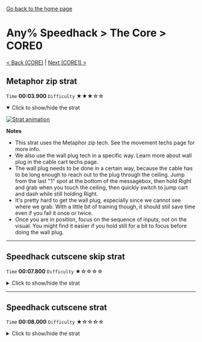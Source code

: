 [Go back to the home page](https://github.com/Doublevil/scbspeedrun)

# Any% Speedhack > The Core > CORE0

[< Back (CORE)](https://github.com/Doublevil/scbspeedrun/blob/main/levels/any_sh/CORE/CORE.md) | [Next (CORE1) >](https://github.com/Doublevil/scbspeedrun/blob/main/levels/any_sh/CORE/CORE1.md)

## Metaphor zip strat

`Time` **00:03.900** `Difficulty` ★★★☆☆
<details open>
  <summary>Click to show/hide the strat</summary>

  [![Strat animation](https://github.com/Doublevil/scbspeedrun/blob/main/media/levels/CORE/CORE0_MetaphorZip.webp)](https://github.com/Doublevil/scbspeedrun/blob/main/media/levels/CORE/CORE0_MetaphorZip.mp4?raw=true)

  **Notes**
  - This strat uses the Metaphor zip tech. See the movement techs page for more info.
  - We also use the wall plug tech in a specific way. Learn more about wall plug in the cable cart techs page.
  - The wall plug needs to be done in a certain way, because the cable has to be long enough to reach out to the plug through the ceiling. Jump from the last "1" spot at the bottom of the messagebox, then hold Right and grab when you touch the ceiling, then quickly switch to jump cart and dash while still holding Right.
  - It's pretty hard to get the wall plug, especially since we cannot see where we grab. With a little bit of training though, it should still save time even if you fail it once or twice.
  - Once you are in position, focus on the sequence of inputs, not on the visual. You might find it easier if you hold still for a bit to focus before doing the wall plug.
</details>

---
## Speedhack cutscene skip strat

`Time` **00:07.800** `Difficulty` ★☆☆☆☆
<details>
  <summary>Click to show/hide the strat</summary>

  [![Strat animation](https://github.com/Doublevil/scbspeedrun/blob/main/media/levels/CORE/CORE0_S_CutsceneSkip.webp)](https://github.com/Doublevil/scbspeedrun/blob/main/media/levels/CORE/CORE0_S_CutsceneSkip.mp4?raw=true)

  **Notes**
  - We avoid entirely the trigger of the cutscene by jumping over it.
</details>

---
## Speedhack cutscene strat

`Time` **00:08.000** `Difficulty` ★☆☆☆☆
<details>
  <summary>Click to show/hide the strat</summary>

  [![Strat animation](https://github.com/Doublevil/scbspeedrun/blob/main/media/levels/CORE/CORE0_S_Cutscene.webp)](https://github.com/Doublevil/scbspeedrun/blob/main/media/levels/CORE/CORE0_S_Cutscene.mp4?raw=true)
</details>
